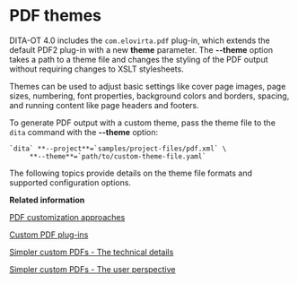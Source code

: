 # PDF themes

DITA-OT 4.0 includes the `com.elovirta.pdf` plug-in, which extends the default PDF2 plug-in with a new **theme** parameter. The **--theme** option takes a path to a theme file and changes the styling of the PDF output without requiring changes to XSLT stylesheets.

Themes can be used to adjust basic settings like cover page images, page sizes, numbering, font properties, background colors and borders, spacing, and running content like page headers and footers.

To generate PDF output with a custom theme, pass the theme file to the `dita` command with the **--theme** option:

```syntax-bash
`dita` **--project**=`samples/project-files/pdf.xml` \
     **--theme**=`path/to/custom-theme-file.yaml`
```

The following topics provide details on the theme file formats and supported configuration options.

**Related information**  


[PDF customization approaches](../topics/pdf-customization-approaches.md)

[Custom PDF plug-ins](../topics/pdf-customization-plugins.md)

[Simpler custom PDFs - The technical details](https://www.oxygenxml.com/events/2022/dita-ot_day.html#Simpler_custom_PDFs_The_technical_details)

[Simpler custom PDFs - The user perspective](https://www.oxygenxml.com/events/2022/dita-ot_day.html#Simpler_custom_PDFs_The_user_perspective)

